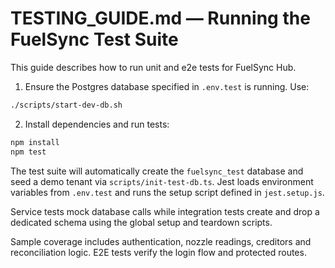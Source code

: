 # TESTING_GUIDE.md — Running the FuelSync Test Suite

This guide describes how to run unit and e2e tests for FuelSync Hub.

1. Ensure the Postgres database specified in `.env.test` is running. Use:

```bash
./scripts/start-dev-db.sh
```

2. Install dependencies and run tests:

```bash
npm install
npm test
```

The test suite will automatically create the `fuelsync_test` database and seed a demo tenant via `scripts/init-test-db.ts`. Jest loads environment variables from `.env.test` and runs the setup script defined in `jest.setup.js`.

Service tests mock database calls while integration tests create and drop a dedicated schema using the global setup and teardown scripts.

Sample coverage includes authentication, nozzle readings, creditors and reconciliation logic. E2E tests verify the login flow and protected routes.

